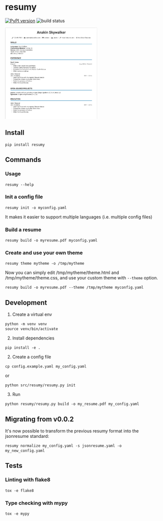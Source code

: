 # resumy

[![PyPI version](https://badge.fury.io/py/resumy.svg)](https://badge.fury.io/py/resumy)
![build status](https://github.com/alexlren/estel_secp256k1/actions/workflows/ci.yaml/badge.svg)

<img src="/docs/demo.png" width="300"/>

## Install

```
pip install resumy
```

## Commands

### Usage

```
resumy --help
```

### Init a config file

```
resumy init -o myconfig.yaml
```

It makes it easier to support multiple languages (i.e. multiple config files)

### Build a resume

```
resumy build -o myresume.pdf myconfig.yaml
```

### Create and use your own theme

```
resumy theme mytheme -o /tmp/mytheme
```

Now you can simply edit /tmp/mytheme/theme.html and /tmp/mytheme/theme.css, and use your custom theme with `--theme` option.

```
resumy build -o myresume.pdf --theme /tmp/mytheme myconfig.yaml
```

## Development

1. Create a virtual env

```
python -m venv venv
source venv/bin/activate
```

2. Install dependencies

```
pip install -e .
```

2. Create a config file

```
cp config.example.yaml my_config.yaml
```

or

```
python src/resumy/resumy.py init
```

3. Run

```
python resumy/resumy.py build -o my_resume.pdf my_config.yaml
```

## Migrating from v0.0.2

It's now possible to transform the previous resumy format into the jsonresume standard:

```
resumy normalize my_config.yaml -s jsonresume.yaml -o my_new_config.yaml
```

## Tests

### Linting with flake8

```
tox -e flake8
```

### Type checking with mypy

```
tox -e mypy
```
